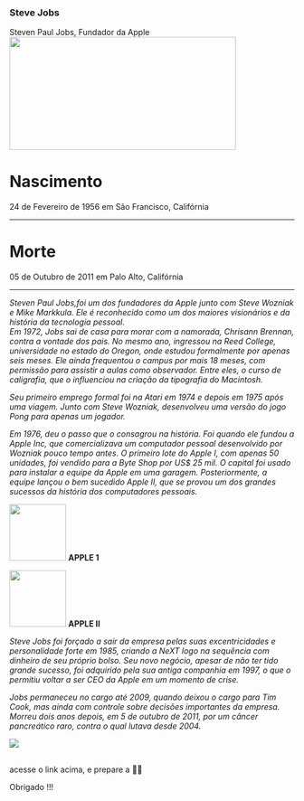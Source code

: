 ###  Steve Jobs
Steven Paul Jobs, Fundador da Apple 
<img src="https://media0.giphy.com/media/CTkWFZ1IDvsfS/giphy.gif?cid=ecf05e47n9dj8c6eewdj6i4qzvkx635tde0gbrcoy156i7dl&rid=giphy.gif&ct=g" height="200" width=" 400" align="center"/> <br>



#  Nascimento
  24 de Fevereiro de 1956 em São Francisco, Califórnia <br><hr>
#   Morte
  05 de Outubro de 2011 em Palo Alto, Califórnia<br>
<hr>
<p>
  <p>
    <p>
      




<div>
  
 <i> Steven Paul Jobs,foi um dos fundadores da Apple junto com Steve Wozniak e Mike Markkula.
Ele é reconhecido como um dos maiores visionários e da história da tecnologia pessoal.<br>
Em 1972, Jobs sai de casa para morar com a namorada, Chrisann Brennan, contra a vontade dos pais.
No mesmo ano, ingressou na Reed College, universidade no estado do Oregon, onde estudou formalmente por apenas seis meses.
Ele ainda frequentou o campus por mais 18 meses, com permissão para assistir a aulas como observador.
Entre eles, o curso de caligrafia, que o influenciou na criação da tipografia do Macintosh.<p>

Seu primeiro emprego formal foi na Atari em 1974 e depois em 1975 após uma viagem. 
Junto com Steve Wozniak, desenvolveu uma versão do jogo Pong para apenas um jogador.<p>
   
   
Em 1976, deu o passo que o consagrou na história. Foi quando ele fundou a Apple Inc, que comercializava um computador pessoal desenvolvido por Wozniak pouco tempo antes.
O primeiro lote do Apple I, com apenas 50 unidades, foi vendido para a Byte Shop por US$ 25 mil.
O capital foi usado para instalar a equipe da Apple em uma garagem.
 Posteriormente, a equipe lançou o bem sucedido Apple II, que se provou um dos grandes sucessos da história dos computadores pessoais.</i>
  
  
  
<div>
<img src="https://macmagazine.com.br/wp-content/uploads/2022/05/31-apple-i-woz-800x601.jpg" height="100" width=" 100">
 <b> APPLE 1</b> <p>

<img src="https://img-9gag-fun.9cache.com/photo/a8EYN5Z_700bwp.webp" height="100" width=" 100">
<b> APPLE II </b> <p>
</div>
 
    
    
  <i> Steve Jobs foi forçado a sair da empresa pelas suas excentricidades e personalidade forte em 1985, criando a NeXT logo na sequência com dinheiro de seu próprio bolso.
Seu novo negócio, apesar de não ter tido grande sucesso, foi adquirido pela sua antiga companhia em 1997,
o que o permitiu voltar a ser CEO da Apple em um momento de crise.<p> 
Jobs permaneceu no cargo até 2009, quando deixou o cargo para Tim Cook, mas ainda com controle sobre decisões importantes da empresa.<br> Morreu dois anos depois, em 5 de outubro de 2011, por um câncer pancreático raro, contra o qual lutava desde 2004.

</i>
    


<a href="https://www.youtube.com/watch?v=nx2u8iUpzPo&ab_channel=IdentidadeDigital" target="_blank"><img src="https://img.shields.io/badge/YouTube-FF0000?style=for-the-badge&logo=youtube&logoColor=white" target="_blank"></a>



##

  acesse o link acima, e prepare a 🍿🍹<p> Obrigado !!!

  
   
  
  
  
  
  
